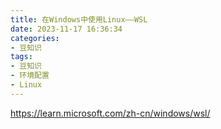 ```yaml
---
title: 在Windows中使用Linux——WSL
date: 2023-11-17 16:36:34
categories: 
- 豆知识
tags:
- 豆知识
- 环境配置
- Linux
---
```


https://learn.microsoft.com/zh-cn/windows/wsl/

<!--more-->